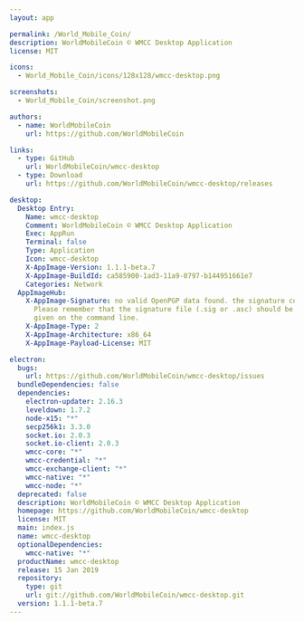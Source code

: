 ```yaml
---
layout: app

permalink: /World_Mobile_Coin/
description: WorldMobileCoin © WMCC Desktop Application
license: MIT

icons:
  - World_Mobile_Coin/icons/128x128/wmcc-desktop.png

screenshots:
  - World_Mobile_Coin/screenshot.png

authors:
  - name: WorldMobileCoin
    url: https://github.com/WorldMobileCoin

links:
  - type: GitHub
    url: WorldMobileCoin/wmcc-desktop
  - type: Download
    url: https://github.com/WorldMobileCoin/wmcc-desktop/releases

desktop:
  Desktop Entry:
    Name: wmcc-desktop
    Comment: WorldMobileCoin © WMCC Desktop Application
    Exec: AppRun
    Terminal: false
    Type: Application
    Icon: wmcc-desktop
    X-AppImage-Version: 1.1.1-beta.7
    X-AppImage-BuildId: ca585900-1ad3-11a9-0797-b144951661e7
    Categories: Network
  AppImageHub:
    X-AppImage-Signature: no valid OpenPGP data found. the signature could not be verified.
      Please remember that the signature file (.sig or .asc) should be the first file
      given on the command line.
    X-AppImage-Type: 2
    X-AppImage-Architecture: x86_64
    X-AppImage-Payload-License: MIT

electron:
  bugs:
    url: https://github.com/WorldMobileCoin/wmcc-desktop/issues
  bundleDependencies: false
  dependencies:
    electron-updater: 2.16.3
    leveldown: 1.7.2
    node-x15: "*"
    secp256k1: 3.3.0
    socket.io: 2.0.3
    socket.io-client: 2.0.3
    wmcc-core: "*"
    wmcc-credential: "*"
    wmcc-exchange-client: "*"
    wmcc-native: "*"
    wmcc-node: "*"
  deprecated: false
  description: WorldMobileCoin © WMCC Desktop Application
  homepage: https://github.com/WorldMobileCoin/wmcc-desktop
  license: MIT
  main: index.js
  name: wmcc-desktop
  optionalDependencies:
    wmcc-native: "*"
  productName: wmcc-desktop
  release: 15 Jan 2019
  repository:
    type: git
    url: git://github.com/WorldMobileCoin/wmcc-desktop.git
  version: 1.1.1-beta.7
---
```

